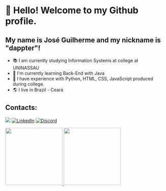 # 👋 Hello! Welcome to my Github profile.
## My name is José Guilherme and my nickname is "dappter"!

- 📚 I am currently studying Information Systems at college at UNINASSAU
- 📘 I'm currently learning Back-End with Java
- 🔨 I have experience with Python, HTML, CSS, JavaScript produced during college.
- 🌎 I live in Brazil - Ceará

## Contacts:

<a href = "mailto:guilhermelossio3@gmail.com"><img loading="lazy" src="https://img.shields.io/badge/guilhermelossio3@gmail.com-D14836?style=for-the-badge&logo=gmail&logoColor=white" target="_blank"></a>
[![LinkedIn](https://img.shields.io/badge/LINKEDIN-0A66C2?style=for-the-badge&logo=linkedin&logoColor=white)](https://www.linkedin.com/in/jos%C3%A9-guilherme-rodrigues-l%C3%B3ssio-417237323/)
[![Discord](https://img.shields.io/badge/Discord-7289DA?style=for-the-badge&logo=discord&logoColor=white)](https://discord.com/users/514121475402235907)


<div>
<a href="https://github.com/dappter/">
<img loading="lazy" height="180em" src="https://github-readme-stats.vercel.app/api/top-langs/?username=dappter&layout=compact&langs_count=7&theme=dracula"/>
<img loading="lazy" height="180em" src="https://github-readme-stats.vercel.app/api?username=dappter&show_icons=true&theme=dracula&include_all_commits=true&count_private=true"/>
</div>
